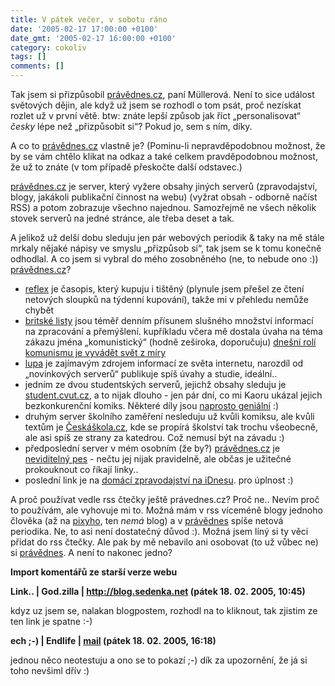 ```yaml
---
title: V pátek večer, v sobotu ráno
date: '2005-02-17 17:00:00 +0100'
date_gmt: '2005-02-17 16:00:00 +0100'
category: cokoliv
tags: []
comments: []
---
```

<p>Tak jsem si přizpůsobil <a href="http://www.pravednes.cz">právědnes.cz</a>, paní
Müllerová. Není to sice událost světových
dějin, ale když už jsem se rozhodl o tom psát, proč nezískat rozlet už v první větě.
btw: znáte lepší způsob jak říct &bdquo;personalisovat&ldquo; <em>česky</em> lépe
než &bdquo;přizpůsobit si&ldquo;? Pokud jo, sem s ním, díky.</p>
<p>A co to <a href="http://www.pravednes.cz">právědnes.cz</a> vlastně je? (Pominu-li
nepravděpodobnou možnost, že by se vám chtělo klikat na odkaz a také celkem
pravděpodobnou možnost, že už to znáte (v tom případě přeskočte další odstavec.)</p>
<p><a href="http://www.pravednes.cz">právědnes.cz</a> je server, který vyžere obsahy jiných
serverů (zpravodajství, blogy, jakákoli publikační činnost na webu) (vyžrat obsah - odborně
načíst RSS) a potom zobrazuje všechno najednou. Samozřejmě ne všech několik stovek serverů
na jedné stránce, ale třeba deset a tak.</p>
<p>A jelikož už delší dobu sleduju jen pár webových periodik &amp; taky na mě stále
mrkaly nějaké nápisy ve smyslu &bdquo;přizpůsob si&ldquo;, tak jsem se k tomu
konečně odhodlal. A co jsem si vybral do mého zosobněného (ne, to nebude ono :))
<a href="http://www.pravednes.cz">právědnes.cz</a>?</p>
<ul>
<li><a href="http://www.reflex.cz/">reflex</a> je časopis, který kupuju i tištěný
(plynule jsem přešel ze čtení netových sloupků na týdenní kupování), takže mi v přehledu nemůže
chybět</li>
<li><a href="http://www.blisty.cz/">britské listy</a> jsou téměř denním přísunem slušného množství
informací na zpracování a přemýšlení. kupříkladu včera mě dostala úvaha na téma zákazu
jména &bdquo;komunistický&ldquo; (hodně zeširoka, doporučuju)
<a href="http://www.blisty.cz/2005/2/15/art22019.html">dnešní rolí komunismu je vyvádět
svět z míry</a></li>
<li><a href="http://www.lupa.cz/">lupa</a> je zajímavým zdrojem informací ze světa
internetu, narozdíl od &bdquo;novinkových serverů&ldquo; publikuje spíš úvahy a studie,
ideální..</li>
<li>jedním ze dvou studentských serverů, jejichž obsahy sleduju je
<a href="http://www.student.cvut.cz/">student.cvut.cz</a>, a to nijak dlouho - jen pár dní,
co mi Kaoru ukázal jejich bezkonkurenční komiks. Některé díly jsou
<a href="http://www.student.cvut.cz/view.php?cisloclanku=2003120901">naprosto geniální</a> :)</li>
<li>druhým server školního zaměření nesleduju už kvůli komiksu, ale kvůli textům
je <a href="http://www.ceskaskola.cz/">Českáškola.cz</a>, kde se propírá školství tak trochu
všeobecně, ale asi spíš ze strany za katedrou. Což nemusí být na závadu :)</li>
<li>předposlední server v mém osobním (že by?) <a href="http://www.pravednes.cz">právědnes.cz</a>
je <a href="http://www.neviditelnypes.cz/index.php3">neviditelný pes</a> - nečtu jej
nijak pravidelně, ale občas je užitečné prokouknout co říkají linky..</li>
<li>poslední link je na <a href="http://zpravy.idnes.cz/">domácí zpravodajství na iDnesu</a>.
pro úplnost :)</li>
</ul>
<p>A proč používat vedle rss čtečky ještě právednes.cz? Proč ne.. Nevím proč to používám,
ale vyhovuje mi to. Možná mám v rss víceméně blogy jednoho člověka (až na
<a href="http://www.pixy.cz/pixylophone/">pixyho</a>, ten <em>nemá</em> blog) a v
<a href="http://www.pravednes.cz">právědnes</a>
spíše netová periodika. Ne, to asi není dostatečný důvod :). Možná jsem líný si ty
věci přidat do rss čtečky. Ale pak by mě nebavilo ani osobovat (to už vůbec ne)
si <a href="http://www.pravednes.cz">právědnes</a>. A není to nakonec jedno?</p>
<div class="import-komentaru">
<p><strong>Import komentářů ze starší verze webu</strong></p>
<div class="comment">
<p style="font-weight:bold"><span class="compredmet">Link..</span> | <span class="comname">God.zilla</span> |  <a href="http://blog.sedenka.net">http://blog.sedenka.net</a> (pátek&nbsp;18.&nbsp;02.&nbsp;2005,&nbsp;10:45)</p>
<p>kdyz uz jsem se, nalakan blogpostem, rozhodl na to kliknout, tak zjistim ze ten link je spatne :-) </p>
</div>
<div class="comment">
<p style="font-weight:bold"><span class="compredmet">ech ;-)</span> | <span class="comname">Endlife</span> |  <a href="mailto:jan.martinek@post.cz">mail</a> (pátek&nbsp;18.&nbsp;02.&nbsp;2005,&nbsp;16:18)</p>
<p>jednou něco neotestuju a ono se to pokazí ;-) dík za upozornění, že já si toho nevšiml dřív :) </p>
</div>
</div>
